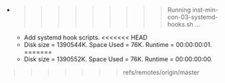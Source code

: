 * >>>>>>>>> Running inst-min-con-03-systemd-hooks.sh ...
  * Add systemd hook scripts.
<<<<<<< HEAD
  * Disk size = 1390544K. Space Used = 76K. Runtime = 00:00:00:01.
=======
  * Disk size = 1390552K. Space Used = 76K. Runtime = 00:00:00:00.
>>>>>>> refs/remotes/origin/master
